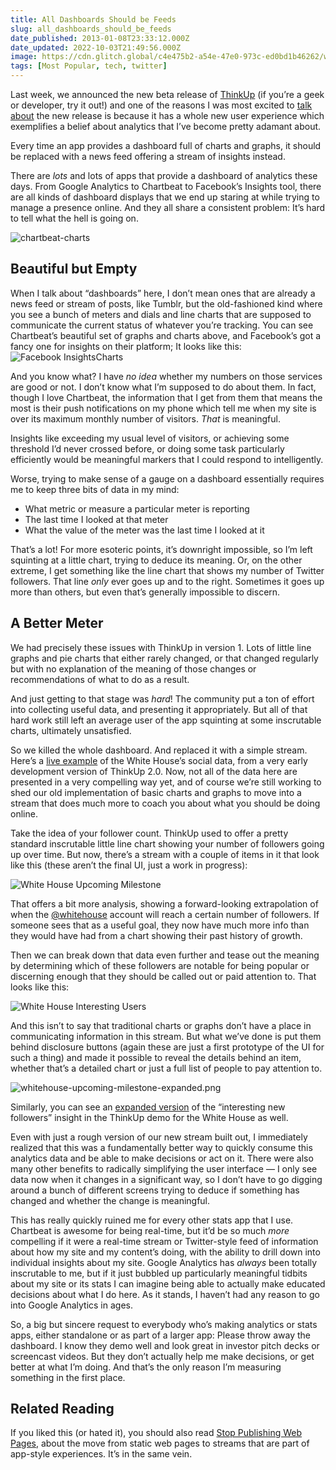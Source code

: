 ```yaml
---
title: All Dashboards Should be Feeds
slug: all_dashboards_should_be_feeds
date_published: 2013-01-08T23:33:12.000Z
date_updated: 2022-10-03T21:49:56.000Z
image: https://cdn.glitch.global/c4e475b2-a54e-47e0-973c-ed0bd1b46262/whitehouse-going-viral-expanded.PNG?v=1670399889375
tags: [Most Popular, tech, twitter]
---
```


Last week, we announced the new beta release of [ThinkUp](https://thinkup.com/) (if you’re a geek or developer, try it out!) and one of the reasons I was most excited to [talk about](http://blog.thinkup.com/post/39497204010/thinkup-2-0-getting-better) the new release is because it has a whole new user experience which exemplifies a belief about analytics that I’ve become pretty adamant about.

Every time an app provides a dashboard full of charts and graphs, it should be replaced with a news feed offering a stream of insights instead.

There are *lots* and lots of apps that provide a dashboard of analytics these days. From Google Analytics to Chartbeat to Facebook’s Insights tool, there are all kinds of dashboard displays that we end up staring at while trying to manage a presence online. And they all share a consistent problem: It’s hard to tell what the hell is going on.

![chartbeat-charts](https://cdn.glitch.global/c4e475b2-a54e-47e0-973c-ed0bd1b46262/chartbeat-charts.PNG?v=1670399887606 "Chartbeat data")

## Beautiful but Empty

When I talk about “dashboards” here, I don’t mean ones that are already a news feed or stream of posts, like Tumblr, but the old-fashioned kind where you see a bunch of meters and dials and line charts that are supposed to communicate the current status of whatever you’re tracking. You can see Chartbeat’s beautiful set of graphs and charts above, and Facebook’s got a fancy one for insights on their platform; It looks like this:
![Facebook InsightsCharts](https://cdn.glitch.global/47574a7f-e81d-405a-bdb8-1104be404a72/facebook-charts.png?v=1664818186601)

And you know what? I have *no idea* whether my numbers on those services are good or not. I don’t know what I’m supposed to do about them. In fact, though I love Chartbeat, the information that I get from them that means the most is their push notifications on my phone which tell me when my site is over its maximum monthly number of visitors. *That* is meaningful.

Insights like exceeding my usual level of visitors, or achieving some threshold I’d never crossed before, or doing some task particularly efficiently would be meaningful markers that I could respond to intelligently.

Worse, trying to make sense of a gauge on a dashboard essentially requires me to keep three bits of data in my mind:

- What metric or measure a particular meter is reporting
- The last time I looked at that meter
- What the value of the meter was the last time I looked at it

That’s a lot! For more esoteric points, it’s downright impossible, so I’m left squinting at a little chart, trying to deduce its meaning. Or, on the other extreme, I get something like the line chart that shows my number of Twitter followers. That line *only* ever goes up and to the right. Sometimes it goes up more than others, but even that’s generally impossible to discern.

## A Better Meter

We had precisely these issues with ThinkUp in version 1. Lots of little line graphs and pie charts that either rarely changed, or that changed regularly but with no explanation of the meaning of those changes or recommendations of what to do as a result.

And just getting to that stage was *hard*! The community put a ton of effort into collecting useful data, and presenting it appropriately. But all of that hard work still left an average user of the app squinting at some inscrutable charts, ultimately unsatisfied.

So we killed the whole dashboard. And replaced it with a simple stream. Here’s a [live example](http://demo.thinkup.com/gov/) of the White House’s social data, from a very early development version of ThinkUp 2.0. Now, not all of the data here are presented in a very compelling way yet, and of course we’re still working to shed our old implementation of basic charts and graphs to move into a stream that does much more to coach you about what you should be doing online.

Take the idea of your follower count. ThinkUp used to offer a pretty standard inscrutable little line chart showing your number of followers going up over time. But now, there’s a stream with a couple of items in it that look like this (these aren’t the final UI, just a work in progress):

![White House Upcoming Milestone](https://cdn.glitch.global/c4e475b2-a54e-47e0-973c-ed0bd1b46262/whitehouse-upcoming-milestone.png?v=1670399887606 "White House Upcoming Milestone")

That offers a bit more analysis, showing a forward-looking extrapolation of when the [@whitehouse](http://twitter.com/whitehouse) account will reach a certain number of followers. If someone sees that as a useful goal, they now have much more info than they would have had from a chart showing their past history of growth.

Then we can break down that data even further and tease out the meaning by determining which of these followers are notable for being popular or discerning enough that they should be called out or paid attention to. That looks like this:

![White House Interesting Users](https://cdn.glitch.global/c4e475b2-a54e-47e0-973c-ed0bd1b46262/whitehouse-interesting-users-expanded.png?v=1670399887606 "White House Interesting Users")

And this isn’t to say that traditional charts or graphs don’t have a place in communicating information in this stream. But what we’ve done is put them behind disclosure buttons (again these are just a first prototype of the UI for such a thing) and made it possible to reveal the details behind an item, whether that’s a detailed chart or just a full list of people to pay attention to.

![whitehouse-upcoming-milestone-expanded.png](https://cdn.glitch.global/c4e475b2-a54e-47e0-973c-ed0bd1b46262/whitehouse-upcoming-milestone-expanded.png?v=1670399888337 "Detail view of an upcoming milestone")

Similarly, you can see an [expanded version](http://demo.thinkup.com/gov/?u=whitehouse&amp;n=twitter&amp;d=2013-01-07&amp;s=least_likely_followers) of the “interesting new followers” insight in the ThinkUp demo for the White House as well.

Even with just a rough version of our new stream built out, I immediately realized that this was a fundamentally better way to quickly consume this analytics data and be able to make decisions or act on it. There were also many other benefits to radically simplifying the user interface — I only see data now when it changes in a significant way, so I don’t have to go digging around a bunch of different screens trying to deduce if something has changed and whether the change is meaningful.

This has really quickly ruined me for every other stats app that I use. Chartbeat is awesome for being real-time, but it’d be so much *more* compelling if it were a real-time stream or Twitter-style feed of information about how my site and my content’s doing, with the ability to drill down into individual insights about my site. Google Analytics has *always* been totally inscrutable to me, but if it just bubbled up particularly meaningful tidbits about my site or its stats I can imagine being able to actually make educated decisions about what I do here. As it stands, I haven’t had any reason to go into Google Analytics in ages.

So, a big but sincere request to everybody who’s making analytics or stats apps, either standalone or as part of a larger app: Please throw away the dashboard. I know they demo well and look great in investor pitch decks or screencast videos. But they don’t actually help me make decisions, or get better at what I’m doing. And that’s the only reason I’m measuring something in the first place.

## Related Reading

If you liked this (or hated it), you should also read [Stop Publishing Web Pages](/2012/08/14/stop_publishing_web_pages/), about the move from static web pages to streams that are part of app-style experiences. It’s in the same vein.
